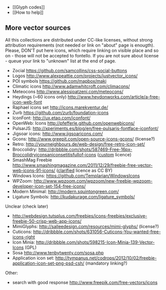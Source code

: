 * [[Glyph codes]]
* [[How to help]]

More vector sources
-------------------

All this collections are distributed under CC-like licenses, without strong attribution requirements (not needed or link on "about" page is enougth). Please, DON'T put here icons, which require linking on visible place and so on - those will not be accepted to fontello. If you are not sure about license - queue your link to "unknown" list at the end of page.

* Zocial https://github.com/samcollins/css-social-buttons
* Logos http://www.alexpeattie.com/projects/justvector_icons/
* POI symbols https://github.com/mapbox/maki
* Climatic icons http://www.adamwhitcroft.com/climacons/
* Meteocons http://www.alessioatzeni.com/meteocons/
* Heydings (~60 icons only) http://www.heydonworks.com/article/a-free-icon-web-font
* Raphael icons set http://icons.marekventur.de/
* Zurb https://github.com/zurb/foundation-icons
* IconFont: http://ux.etao.com/iconfont/
* OpenWeb: Icons http://pfefferle.github.com/openwebicons/
* PulsarJS: http://xperiments.es/blog/en/free-pulsarjs-fontface-iconfont/
* Jigsoar icons: http://www.jigsoaricons.com/
* Gcons: http://www.greepit.com/open-source-icons-gcons/ (license?)
* Retro: http://yourneighbours.de/web-design/free-retro-icon-set/
* Broccolidry: http://dribbble.com/shots/587469-Free-16px-Broccolidryiconsaniconsetitisfullof-icons ([custom](http://licence.visualidiot.com/) licence)
* SmashMag Freebie http://www.smashingmagazine.com/2011/12/29/freebie-free-vector-web-icons-91-icons/ ([clarified](http://www.smashingmagazine.com/2012/06/18/freebie-academic-icon-set-10-png-psd-icons/#more-130442) licence as CC BY)
* Windows Icons: https://github.com/Templarian/WindowsIcons
* WPZoom: http://www.wpzoom.com/wpzoom/new-freebie-wpzoom-developer-icon-set-154-free-icons/
* Modern Minimal: http://modern.squintongreen.com/
* Ligature Symbols: http://kudakurage.com/ligature_symbols/

Unclear (check later)

* http://webdesign.tutsplus.com/freebies/icons-freebies/exclusive-freebie-50-crisp-web-app-icons/
* MimiGlyphs: http://salleedesign.com/resources/mimi-glyphs/ (license?)
* Cuticons: http://dribbble.com/shots/631056-Cuticons-You-wanted-free-icons-right
* Icon Minia: http://dribbble.com/shots/598215-Icon-Minia-139-Vector-Icons (GPL)
* Sosa http://www.tenbytwenty.com/sosa.php
* Application icon set: http://tympanus.net/codrops/2012/10/02/freebie-application-icon-set-png-psd-csh/ (mandatory linking?)

Other:

* search with good response http://www.freepik.com/free-vectors/icons